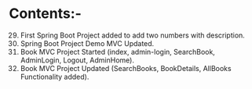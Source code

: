 # Contents:-
29. First Spring Boot Project added to add two numbers with description.
30. Spring Boot Project Demo MVC Updated.
31. Book MVC Project Started (index, admin-login, SearchBook, AdminLogin, Logout, AdminHome).
32. Book MVC Project Updated (SearchBooks, BookDetails, AllBooks Functionality added).
